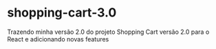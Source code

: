 # shopping-cart-3.0
Trazendo minha versão 2.0 do projeto Shopping Cart versão 2.0 para o React e adicionando novas features
